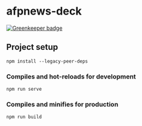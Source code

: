 # afpnews-deck

[![Greenkeeper badge](https://badges.greenkeeper.io/julesbonnard/afpnews-deck.svg)](https://greenkeeper.io/)

## Project setup
```
npm install --legacy-peer-deps
```

### Compiles and hot-reloads for development
```
npm run serve
```

### Compiles and minifies for production
```
npm run build
```
